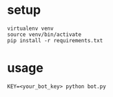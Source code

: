 # setup

```
virtualenv venv
source venv/bin/activate
pip install -r requirements.txt
```

# usage

```
KEY=<your_bot_key> python bot.py
```